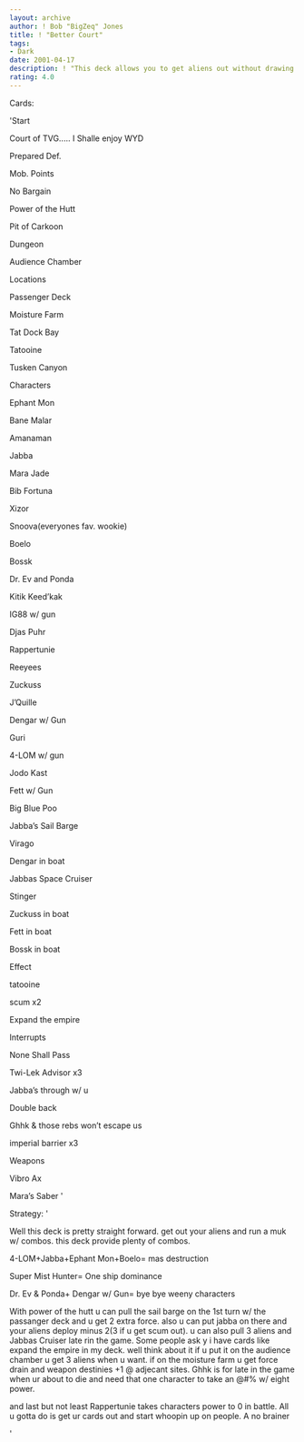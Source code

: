 ```yaml
---
layout: archive
author: ! Bob "BigZeq" Jones
title: ! "Better Court"
tags:
- Dark
date: 2001-04-17
description: ! "This deck allows you to get aliens out without drawing to much. Also with combos like Ephant Mon and Jabba and Super Mist Hunter you can easily control the game."
rating: 4.0
---
```

Cards: 

'Start

Court of TVG..... I Shalle enjoy WYD

Prepared Def.

Mob. Points

No Bargain

Power of the Hutt

Pit of Carkoon

Dungeon

Audience Chamber


Locations

Passenger Deck

Moisture Farm

Tat Dock Bay

Tatooine

Tusken Canyon


Characters

Ephant Mon

Bane Malar

Amanaman

Jabba

Mara Jade

Bib Fortuna

Xizor

Snoova(everyones fav. wookie)

Boelo

Bossk

Dr. Ev and Ponda

Kitik Keed’kak

IG88 w/ gun

Djas Puhr

Rappertunie

Reeyees

Zuckuss

J’Quille

Dengar w/ Gun

Guri

4-LOM w/ gun

Jodo Kast

Fett w/ Gun


Big Blue Poo

Jabba’s Sail Barge

Virago

Dengar in boat

Jabbas Space Cruiser

Stinger

Zuckuss in boat

Fett in boat

Bossk in boat


Effect

tatooine

scum x2

Expand the empire


Interrupts

None Shall Pass

Twi-Lek Advisor x3

Jabba’s through w/ u

Double back

Ghhk & those rebs won’t escape us

imperial barrier x3


Weapons

Vibro Ax

Mara’s Saber '

Strategy: '

Well this deck is pretty straight forward.  get out your aliens and run a muk w/ combos. this deck provide plenty of combos. 

4-LOM+Jabba+Ephant Mon+Boelo= mas destruction 

Super Mist Hunter= One ship dominance

Dr. Ev & Ponda+ Dengar w/ Gun= bye bye weeny characters

 With power of the hutt u can pull the sail barge on the 1st turn w/ the passanger deck and u get 2 extra force. also u can put jabba on there and your aliens deploy minus 2(3 if u get scum out).  u can also pull 3 aliens and Jabbas Cruiser late rin the game. Some people ask y i have cards like expand the empire in my deck.  well think about it if u put it on the audience chamber u get 3 aliens when u want. if on the moisture farm u get force drain and weapon destinies +1 @ adjecant sites. Ghhk is for late in the game when ur about to die and need that one character to take an @#$% whoopin and stop a drain. tatooine occupation adds insult to injury when u get tatooine out.J’Quille is the best alien in the Jabba’s Palace set and u better use him.  he get ride of the big nasty(chewy) real quick. Kitik Keed’kek is in there b/c it justs kicks @#$% w/ eight power.

and last but not least Rappertunie takes characters power to 0 in battle.  All u gotta do is get ur cards out and start whoopin up on people. A no brainer

'